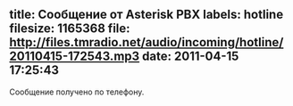 title: Сообщение от Asterisk PBX
labels: hotline
filesize: 1165368
file: http://files.tmradio.net/audio/incoming/hotline/20110415-172543.mp3
date: 2011-04-15 17:25:43
---
Сообщение получено по телефону.